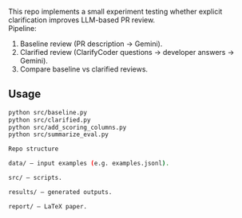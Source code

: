 This repo implements a small experiment testing whether explicit clarification
improves LLM-based PR review.  
Pipeline:  
1. Baseline review (PR description → Gemini).  
2. Clarified review (ClarifyCoder questions → developer answers → Gemini).  
3. Compare baseline vs clarified reviews.

## Usage
```bash
python src/baseline.py
python src/clarified.py
python src/add_scoring_columns.py
python src/summarize_eval.py

Repo structure

data/ — input examples (e.g. examples.jsonl).

src/ — scripts.

results/ — generated outputs.

report/ — LaTeX paper.
